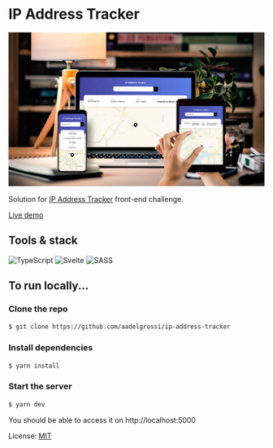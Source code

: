 # IP Address Tracker

![Design preview for the IP Address Tracker coding challenge](.github/preview.jpg)

Solution for [IP Address Tracker](https://www.frontendmentor.io/challenges/ip-address-tracker-I8-0yYAH0) front-end challenge. 

[Live demo](https://ip-address-tracker-15ac2.web.app/)

## Tools & stack 

<img alt="TypeScript" src="https://img.shields.io/badge/typescript%20-%23007ACC.svg?&style=for-the-badge&logo=typescript&logoColor=white"/> <img alt="Svelte" src="https://img.shields.io/badge/svelte%20-%23f1413d.svg?&style=for-the-badge&logo=svelte&logoColor=white"/> <img alt="SASS" src="https://img.shields.io/badge/SASS%20-hotpink.svg?&style=for-the-badge&logo=SASS&logoColor=white"/>  
 
  
## To run locally...

### Clone the repo
```bash
$ git clone https://github.com/aadelgrossi/ip-address-tracker
```

### Install dependencies
```bash
$ yarn install 
```

### Start the server
```bash
$ yarn dev
```

You should be able to access it on http://localhost:5000  


License: [MIT](LICENSE)
